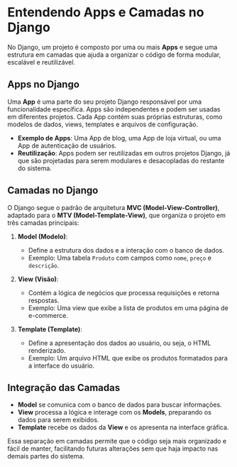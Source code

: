 # Entendendo **Apps** e **Camadas** no Django

No Django, um projeto é composto por uma ou mais **Apps** e segue uma estrutura em camadas que ajuda a organizar o código de forma modular, escalável e reutilizável.

## **Apps no Django**
Uma **App** é uma parte do seu projeto Django responsável por uma funcionalidade específica. Apps são independentes e podem ser usadas em diferentes projetos. Cada App contém suas próprias estruturas, como modelos de dados, views, templates e arquivos de configuração. 

- **Exemplo de Apps**: Uma App de blog, uma App de loja virtual, ou uma App de autenticação de usuários.
- **Reutilização**: Apps podem ser reutilizadas em outros projetos Django, já que são projetadas para serem modulares e desacopladas do restante do sistema.

## **Camadas no Django**
O Django segue o padrão de arquitetura **MVC (Model-View-Controller)**, adaptado para o **MTV (Model-Template-View)**, que organiza o projeto em três camadas principais:

1. **Model (Modelo)**:
   - Define a estrutura dos dados e a interação com o banco de dados.
   - Exemplo: Uma tabela `Produto` com campos como `nome`, `preço` e `descrição`.

2. **View (Visão)**:
   - Contém a lógica de negócios que processa requisições e retorna respostas.
   - Exemplo: Uma view que exibe a lista de produtos em uma página de e-commerce.

3. **Template (Template)**:
   - Define a apresentação dos dados ao usuário, ou seja, o HTML renderizado.
   - Exemplo: Um arquivo HTML que exibe os produtos formatados para a interface do usuário.

## Integração das Camadas
- **Model** se comunica com o banco de dados para buscar informações.
- **View** processa a lógica e interage com os **Models**, preparando os dados para serem exibidos.
- **Template** recebe os dados da **View** e os apresenta na interface gráfica.

Essa separação em camadas permite que o código seja mais organizado e fácil de manter, facilitando futuras alterações sem que haja impacto nas demais partes do sistema.